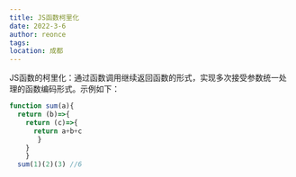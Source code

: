 ```yaml
---
title: JS函数柯里化
date: 2022-3-6
author: reonce
tags: 
location: 成都  
---
```

JS函数的柯里化：通过函数调用继续返回函数的形式，实现多次接受参数统一处理的函数编码形式。示例如下：

~~~js
function sum(a){ 
  return (b)=>{ 
    return (c)=>{ 
      return a+b+c
       } 
    } 
    } 
  sum(1)(2)(3) //6
~~~
